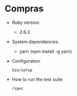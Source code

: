 # Compras

* Ruby version
  - 2.6.3

* System dependencies
  - yarn (npm install -g yarn)

* Configuration

  ```shell
  bin/setup
  ```

* How to run the test suite

  ```shell
  rspec
  ```
